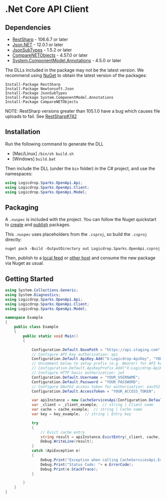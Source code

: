 # .Net Core API Client

## Dependencies

* [RestSharp](https://www.nuget.org/packages/RestSharp) - 106.6.7 or later
* [Json.NET](https://www.nuget.org/packages/Newtonsoft.Json/) - 12.0.1 or later
* [JsonSubTypes](https://www.nuget.org/packages/JsonSubTypes/) - 1.5.2 or later
* [CompareNETObjects](https://www.nuget.org/packages/CompareNETObjects) - 4.57.0 or later
* [System.ComponentModel.Annotations](https://www.nuget.org/packages/System.ComponentModel.Annotations) - 4.5.0 or later

The DLLs included in the package may not be the latest version. We recommend using [NuGet](https://docs.nuget.org/consume/installing-nuget) to obtain the latest version of the packages:

```text
Install-Package RestSharp
Install-Package Newtonsoft.Json
Install-Package JsonSubTypes
Install-Package System.ComponentModel.Annotations
Install-Package CompareNETObjects
```

NOTE: RestSharp versions greater than 105.1.0 have a bug which causes file uploads to fail. See [RestSharp\#742](https://github.com/restsharp/RestSharp/issues/742)

## Installation

Run the following command to generate the DLL

* \[Mac/Linux\] `/bin/sh build.sh`
* \[Windows\] `build.bat`

Then include the DLL \(under the `bin` folder\) in the C\# project, and use the namespaces:

```csharp
using Logicdrop.Sparks.OpenApi.Api;
using Logicdrop.Sparks.OpenApi.Client;
using Logicdrop.Sparks.OpenApi.Model;
```

## Packaging

A `.nuspec` is included with the project. You can follow the Nuget quickstart to [create](https://docs.microsoft.com/en-us/nuget/quickstart/create-and-publish-a-package#create-the-package) and [publish](https://docs.microsoft.com/en-us/nuget/quickstart/create-and-publish-a-package#publish-the-package) packages.

This `.nuspec` uses placeholders from the `.csproj`, so build the `.csproj` directly:

```text
nuget pack -Build -OutputDirectory out Logicdrop.Sparks.OpenApi.csproj
```

Then, publish to a [local feed](https://docs.microsoft.com/en-us/nuget/hosting-packages/local-feeds) or [other host](https://docs.microsoft.com/en-us/nuget/hosting-packages/overview) and consume the new package via Nuget as usual.

## Getting Started

```csharp
using System.Collections.Generic;
using System.Diagnostics;
using Logicdrop.Sparks.OpenApi.Api;
using Logicdrop.Sparks.OpenApi.Client;
using Logicdrop.Sparks.OpenApi.Model;

namespace Example
{
    public class Example
    {
        public static void Main()
        {

            Configuration.Default.BasePath = "https://api.staging.com";
            // Configure API key authorization: api
            Configuration.Default.ApiKey.Add("X-Logicdrop-ApiKey", "YOUR_API_KEY");
            // Uncomment below to setup prefix (e.g. Bearer) for API key, if needed
            // Configuration.Default.ApiKeyPrefix.Add("X-Logicdrop-ApiKey", "Bearer");
            // Configure HTTP basic authorization: jwt
            Configuration.Default.Username = "YOUR_USERNAME";
            Configuration.Default.Password = "YOUR_PASSWORD";
            // Configure OAuth2 access token for authorization: oauth2
            Configuration.Default.AccessToken = "YOUR_ACCESS_TOKEN";

            var apiInstance = new CacheServicesApi(Configuration.Default);
            var _client = _client_example;  // string | Client name
            var cache = cache_example;  // string | Cache name
            var key = key_example;  // string | Entry key

            try
            {
                // Evict cache entry
                string result = apiInstance.EvictEntry(_client, cache, key);
                Debug.WriteLine(result);
            }
            catch (ApiException e)
            {
                Debug.Print("Exception when calling CacheServicesApi.EvictEntry: " + e.Message );
                Debug.Print("Status Code: "+ e.ErrorCode);
                Debug.Print(e.StackTrace);
            }

        }
    }
}
```



